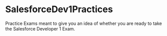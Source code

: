# SalesforceDev1Practices
Practice Exams meant to give you an idea of whether you are ready to take the Salesforce Developer 1 Exam.